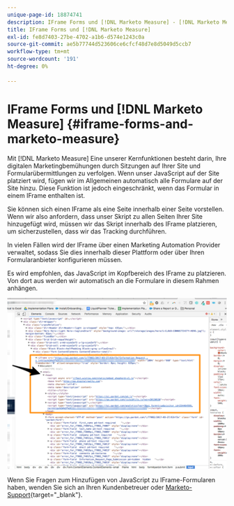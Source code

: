 ```yaml
---
unique-page-id: 18874741
description: IFrame Forms und [!DNL Marketo Measure] - [!DNL Marketo Measure] - Produktdokumentation
title: IFrame Forms und [!DNL Marketo Measure]
exl-id: fe8d7403-27be-4702-a1b6-d574e1243c0a
source-git-commit: ae5b77744d523606ce6cfcf48d7e8d5049d5ccb7
workflow-type: tm+mt
source-wordcount: '191'
ht-degree: 0%

---
```


# IFrame Forms und [!DNL Marketo Measure] {#iframe-forms-and-marketo-measure}

Mit [!DNL Marketo Measure] Eine unserer Kernfunktionen besteht darin, Ihre digitalen Marketingbemühungen durch Sitzungen auf Ihrer Site und Formularübermittlungen zu verfolgen. Wenn unser JavaScript auf der Site platziert wird, fügen wir im Allgemeinen automatisch alle Formulare auf der Site hinzu. Diese Funktion ist jedoch eingeschränkt, wenn das Formular in einem IFrame enthalten ist.

Sie können sich einen IFrame als eine Seite innerhalb einer Seite vorstellen. Wenn wir also anfordern, dass unser Skript zu allen Seiten Ihrer Site hinzugefügt wird, müssen wir das Skript innerhalb des IFrame platzieren, um sicherzustellen, dass wir das Tracking durchführen.

In vielen Fällen wird der IFrame über einen Marketing Automation Provider verwaltet, sodass Sie dies innerhalb dieser Plattform oder über Ihren Formularanbieter konfigurieren müssen.

Es wird empfohlen, das JavaScript im Kopfbereich des IFrame zu platzieren. Von dort aus werden wir automatisch an die Formulare in diesem Rahmen anhängen.

![](assets/1-1.png)

Wenn Sie Fragen zum Hinzufügen von JavaScript zu IFrame-Formularen haben, wenden Sie sich an Ihren Kundenbetreuer oder [Marketo-Support](https://nation.marketo.com/t5/support/ct-p/Support){target="_blank"}.
